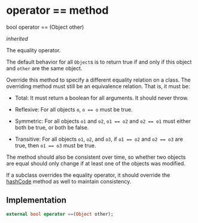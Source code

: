 


# operator == method








bool operator ==
(Object other)

_<span class="feature">inherited</span>_



<p>The equality operator.</p>
<p>The default behavior for all <code>Object</code>s is to return true if and
only if this object and <code>other</code> are the same object.</p>
<p>Override this method to specify a different equality relation on
a class. The overriding method must still be an equivalence relation.
That is, it must be:</p>
<ul>
<li>
<p>Total: It must return a boolean for all arguments. It should never throw.</p>
</li>
<li>
<p>Reflexive: For all objects <code>o</code>, <code>o == o</code> must be true.</p>
</li>
<li>
<p>Symmetric: For all objects <code>o1</code> and <code>o2</code>, <code>o1 == o2</code> and <code>o2 == o1</code> must
either both be true, or both be false.</p>
</li>
<li>
<p>Transitive: For all objects <code>o1</code>, <code>o2</code>, and <code>o3</code>, if <code>o1 == o2</code> and
<code>o2 == o3</code> are true, then <code>o1 == o3</code> must be true.</p>
</li>
</ul>
<p>The method should also be consistent over time,
so whether two objects are equal should only change
if at least one of the objects was modified.</p>
<p>If a subclass overrides the equality operator, it should override
the <a href="../../zego_uikit_prebuilt_live_audio_room/RoomProperty/hashCode.md">hashCode</a> method as well to maintain consistency.</p>



## Implementation

```dart
external bool operator ==(Object other);
```







